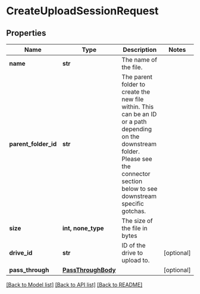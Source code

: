 # CreateUploadSessionRequest


## Properties
Name | Type | Description | Notes
------------ | ------------- | ------------- | -------------
**name** | **str** | The name of the file. | 
**parent_folder_id** | **str** | The parent folder to create the new file within. This can be an ID or a path depending on the downstream folder. Please see the connector section below to see downstream specific gotchas. | 
**size** | **int, none_type** | The size of the file in bytes | 
**drive_id** | **str** | ID of the drive to upload to. | [optional] 
**pass_through** | [**PassThroughBody**](PassThroughBody.md) |  | [optional] 

[[Back to Model list]](../../README.md#documentation-for-models) [[Back to API list]](../../README.md#documentation-for-api-endpoints) [[Back to README]](../../README.md)


